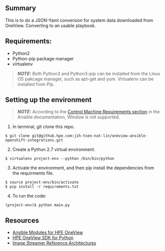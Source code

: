 ## Summary
This is to do a JSON-Yaml conversion for system data downloaded from OneView. Converting to an usable playbook.

## Requirements:
- Python2
- Python-pip package manager
- virtualenv
> **_NOTE:_** Both Python3 and Python3-pip can be installed from the Linux OS pakcage manager, such as apt-get and yum. Virtualenv can be installed from Pip. 

## Setting up the environment
> **_NOTE:_** According to the [Control Machine Requirements section](https://docs.ansible.com/ansible/latest/installation_guide/intro_installation.html#control-machine-requirements) in the Ansible documentation, Window is not supported.

1. In terminal, git clone this repo.
```
$ git clone git@github.hpe.com:jih-tsen-nat-lin/oneview-ansible-openshift-integrations.git
```
2. Create a Python 2.7 virtual environment.
```
$ virtualenv project-env --python /bin/bin/python
```
3. Activate the environment, and then pip install the dependencies from the requirments file. 
```
$ source project-env/bin/activate
$ pip install -r requirements.txt
```

4. To run the code:
```
(project-env)$ python main.py
```

## Resources
- [Ansible Modules for HPE OneView](https://github.com/HewlettPackard/oneview-ansible)
- [HPE OneView SDK for Python](https://github.com/HewlettPackard/python-hpOneView#installation)
- [Image Streamer Reference Architectures](https://github.com/HewlettPackard/image-streamer-reference-architectures/tree/master/RC-RHEL-OpenShift-Synergy)
